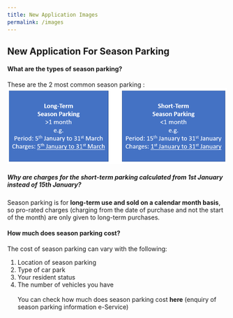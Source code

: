 ```yaml
---
title: New Application Images
permalink: /images
---
```

## New Application For Season Parking
#### What are the types of season parking?
These are the  2 most common  season parking
:![](/images/Seaso.PNG)
##### Why are  charges for the short-term parking calculated from 1st January instead of 15th January?
Season parking is for **long-term use and sold on a calendar month basis**,  so pro-rated charges (charging from the date of purchase and not the start of the month) are only given to long-term purchases.
#### How much does season parking cost?
The cost of season parking can vary with the following:
1.  Location of season parking
2.  Type of car park
3.  Your resident status
4.  The number of vehicles you have<br><br>
You can check how much does season parking cost **here** (enquiry of season parking information e-Service)